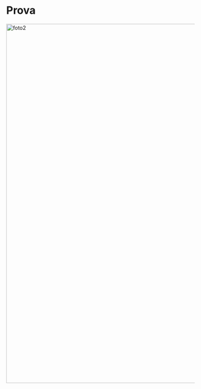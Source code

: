 # Prova

<img width="959" alt="foto2" src="https://github.com/Bianca-Cassemiro/prova/assets/99203402/d80fa332-daac-4431-949b-e1356fbee2d8">
